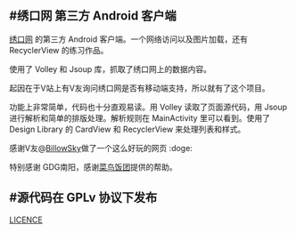 #绣口网 第三方 Android 客户端
---
[绣口网](http://www.xiukoo.org) 的第三方 Android 客户端。一个网络访问以及图片加载，还有 RecyclerView 的练习作品。

使用了 Volley 和 Jsoup 库，抓取了绣口网上的数据内容。

起因在于V站上有V友询问绣口网是否有移动端支持，所以就有了这个项目。

功能上非常简单，代码也十分直观易读。用 Volley 读取了页面源代码，用 Jsoup 进行解析和简单的排版处理。解析规则在 MainActivity 里可以看到。使用了 Design Library 的 CardView 和 RecyclerView 来处理列表和样式。

感谢V友@[BillowSky](https://www.v2ex.com/member/BillowSky)做了一个这么好玩的网页 :doge:

特别感谢 GDG南阳，感谢[菜鸟饭团](http://www.gdgny.org/series/androidfan)提供的帮助。

#源代码在 GPLv 协议下发布
---
[LICENCE](https://github.com/Anthonyeef/XiuKoo/blob/master/LICENSE)







